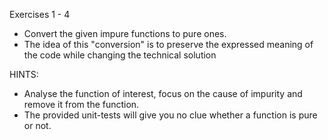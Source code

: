 Exercises 1 - 4

- Convert the given impure functions to pure ones.
- The idea of this "conversion" is to preserve the expressed meaning of the code while changing the technical solution

HINTS:
- Analyse the function of interest, focus on the cause of impurity and remove it from the function.
- The provided unit-tests will give you no clue whether a function is pure or not.